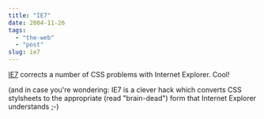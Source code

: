 ```yaml
---
title: "IE7"
date: 2004-11-26
tags: 
  - "the-web"
  - "post"
slug: ie7
---
```


[IE7](http://dean.edwards.name/IE7/) corrects a number of CSS problems with Internet Explorer. Cool!

(and in case you're wondering: IE7 is a clever hack which converts CSS stylsheets to the appropriate (read "brain-dead") form that Internet Explorer understands ;-)
